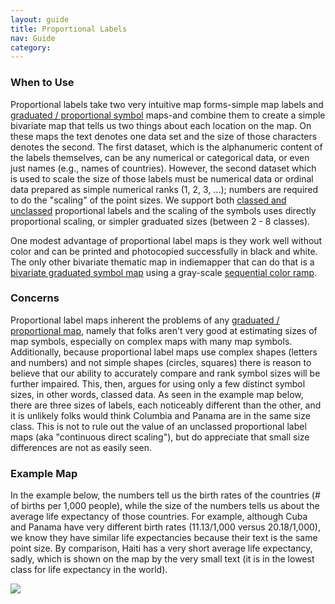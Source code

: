 ```yaml
---
layout: guide
title: Proportional Labels
nav: Guide
category: 
---
```


### When to Use

Proportional labels take two very intuitive map forms-simple map labels and [graduated / proportional symbol](/guide/proportional_symbols) maps-and combine them to create a simple bivariate map that tells us two things about each location on the map. On these maps the text denotes one data set and the size of those characters denotes the second. The first dataset, which is the alphanumeric content of the labels themselves, can be any numerical or categorical data, or even just names (e.g., names of countries). However, the second dataset which is used to scale the size of those labels must be numerical data or ordinal data prepared as simple numerical ranks (1, 2, 3, ...); numbers are required to do the "scaling" of the point sizes. We support both [classed and unclassed](/guide/classification) proportional labels and the scaling of the symbols uses directly proportional scaling, or simpler graduated sizes (between 2 - 8 classes).

One modest advantage of proportional label maps is they work well without color and can be printed and photocopied successfully in black and white. The only other bivariate thematic map in indiemapper that can do that is a [bivariate graduated symbol map](/guide/bivariate_graduated) using a gray-scale [sequential color ramp](/guide/color_schemes).

### Concerns

Proportional label maps inherent the problems of any [graduated / proportional map](/guide/proportional_symbols), namely that folks aren't very good at estimating sizes of map symbols, especially on complex maps with many map symbols. Additionally, because proportional label maps use complex shapes (letters and numbers) and not simple shapes (circles, squares) there is reason to believe that our ability to accurately compare and rank symbol sizes will be further impaired. This, then, argues for using only a few distinct symbol sizes, in other words, classed data. As seen in the example map below, there are three sizes of labels, each noticeably different than the other, and it is unlikely folks would think Columbia and Panama are in the same size class. This is not to rule out the value of an unclassed proportional label maps (aka "continuous direct scaling"), but do appreciate that small size differences are not as easily seen.

### Example Map

In the example below, the numbers tell us the birth rates of the countries (# of births per 1,000 people), while the size of the numbers tells us about the average life expectancy of those countries. For example, although Cuba and Panama have very different birth rates (11.13/1,000 versus 20.18/1,000), we know they have similar life expectancies because their text is the same point size. By comparison, Haiti has a very short average life expectancy, sadly, which is shown on the map by the very small text (it is in the lowest class for life expectancy in the world).

![]({{site.baseurl}}/media/guide/alpha_map2.png)